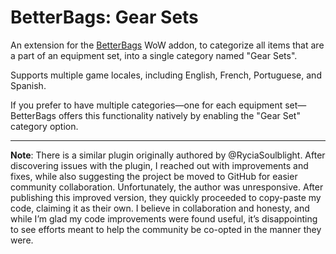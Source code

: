 # BetterBags: Gear Sets
An extension for the [BetterBags](https://www.curseforge.com/wow/addons/better-bags) WoW addon, to categorize all items that are a part of an equipment set, into a single category named "Gear Sets".

Supports multiple game locales, including English, French, Portuguese, and Spanish.

If you prefer to have multiple categories—one for each equipment set—BetterBags offers this functionality natively by enabling the "Gear Set" category option.

---

**Note**: There is a similar plugin originally authored by @RyciaSoulblight. After discovering issues with the plugin, I reached out with improvements and fixes, while also suggesting the project be moved to GitHub for easier community collaboration. Unfortunately, the author was unresponsive. After publishing this improved version, they quickly proceeded to copy-paste my code, claiming it as their own. I believe in collaboration and honesty, and while I’m glad my code improvements were found useful, it’s disappointing to see efforts meant to help the community be co-opted in the manner they were.
